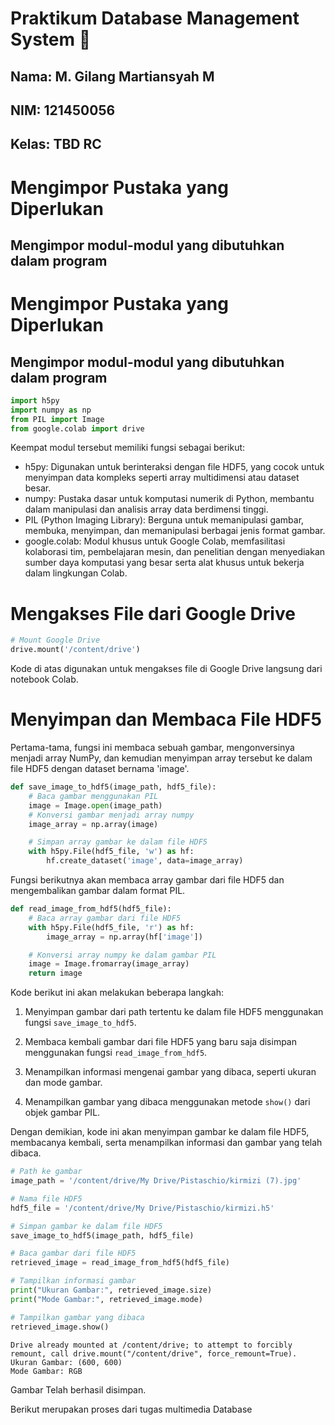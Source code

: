 # Praktikum Database Management System 🍮

## Nama: M. Gilang Martiansyah M
## NIM: 121450056
## Kelas: TBD RC

# Mengimpor Pustaka yang Diperlukan
## Mengimpor modul-modul yang dibutuhkan dalam program
# Mengimpor Pustaka yang Diperlukan
## Mengimpor modul-modul yang dibutuhkan dalam program

```python
import h5py
import numpy as np
from PIL import Image
from google.colab import drive
```


Keempat modul tersebut memiliki fungsi sebagai berikut:

* h5py: Digunakan untuk berinteraksi dengan file HDF5, yang cocok untuk menyimpan data kompleks seperti array multidimensi atau dataset besar.
* numpy: Pustaka dasar untuk komputasi numerik di Python, membantu dalam manipulasi dan analisis array data berdimensi tinggi.
* PIL (Python Imaging Library): Berguna untuk memanipulasi gambar, membuka, menyimpan, dan memanipulasi berbagai jenis format gambar.
* google.colab: Modul khusus untuk Google Colab, memfasilitasi kolaborasi tim, pembelajaran mesin, dan penelitian dengan menyediakan sumber daya komputasi yang besar serta alat khusus untuk bekerja dalam lingkungan Colab.

# Mengakses File dari Google Drive
```python
# Mount Google Drive
drive.mount('/content/drive')
```

Kode di atas digunakan untuk mengakses file di Google Drive langsung dari notebook Colab. 

# Menyimpan dan Membaca File HDF5
Pertama-tama, fungsi ini membaca sebuah gambar, mengonversinya menjadi array NumPy, dan kemudian menyimpan array tersebut ke dalam file HDF5 dengan dataset bernama 'image'.
```python
def save_image_to_hdf5(image_path, hdf5_file):
    # Baca gambar menggunakan PIL
    image = Image.open(image_path)
    # Konversi gambar menjadi array numpy
    image_array = np.array(image)

    # Simpan array gambar ke dalam file HDF5
    with h5py.File(hdf5_file, 'w') as hf:
        hf.create_dataset('image', data=image_array)
```

Fungsi berikutnya akan membaca array gambar dari file HDF5 dan mengembalikan gambar dalam format PIL.


```python
def read_image_from_hdf5(hdf5_file):
    # Baca array gambar dari file HDF5
    with h5py.File(hdf5_file, 'r') as hf:
        image_array = np.array(hf['image'])

    # Konversi array numpy ke dalam gambar PIL
    image = Image.fromarray(image_array)
    return image
```

Kode berikut ini akan melakukan beberapa langkah:

1. Menyimpan gambar dari path tertentu ke dalam file HDF5 menggunakan fungsi `save_image_to_hdf5`.

2. Membaca kembali gambar dari file HDF5 yang baru saja disimpan menggunakan fungsi `read_image_from_hdf5`.

3. Menampilkan informasi mengenai gambar yang dibaca, seperti ukuran dan mode gambar.

4. Menampilkan gambar yang dibaca menggunakan metode `show()` dari objek gambar PIL.

Dengan demikian, kode ini akan menyimpan gambar ke dalam file HDF5, membacanya kembali, serta menampilkan informasi dan gambar yang telah dibaca.


```python
# Path ke gambar
image_path = '/content/drive/My Drive/Pistaschio/kirmizi (7).jpg'

# Nama file HDF5
hdf5_file = '/content/drive/My Drive/Pistaschio/kirmizi.h5'

# Simpan gambar ke dalam file HDF5
save_image_to_hdf5(image_path, hdf5_file)

# Baca gambar dari file HDF5
retrieved_image = read_image_from_hdf5(hdf5_file)

# Tampilkan informasi gambar
print("Ukuran Gambar:", retrieved_image.size)
print("Mode Gambar:", retrieved_image.mode)

# Tampilkan gambar yang dibaca
retrieved_image.show()

```

    Drive already mounted at /content/drive; to attempt to forcibly remount, call drive.mount("/content/drive", force_remount=True).
    Ukuran Gambar: (600, 600)
    Mode Gambar: RGB
    

Gambar Telah berhasil disimpan.

Berikut merupakan proses dari tugas multimedia Database
